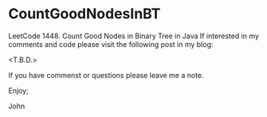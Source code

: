 # CountGoodNodesInBT
LeetCode 1448. Count Good Nodes in Binary Tree in Java
If interested in my comments and code please visit the following post in my blog:

<T.B.D.>

If you have commenst or questions please leave me a note.

Enjoy;

John
